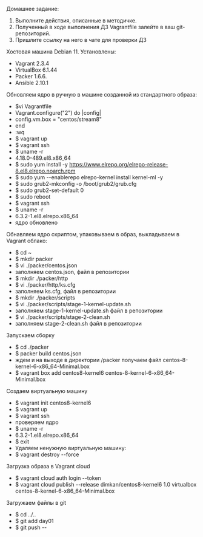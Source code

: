 Домашнее задание:
1. Выполните действия, описанные в методичке.
2. Полученный в ходе выполнения ДЗ Vagrantfile залейте в ваш git-репозиторий.
3. Пришлите ссылку на него в чате для проверки ДЗ

Хостовая машина Debian 11.
Установлены: 
- Vagrant 2.3.4
- VirtualBox 6.1.44
- Packer 1.6.6.
- Ansible 2.10.1

Обновляем ядро в ручную в машине созданной из стандартного образа:
- $vi Vagrantfile
- Vagrant.configure("2") do |config|
-   config.vm.box = "centos/stream8"
- end
- :wq
- $ vagrant up
- $ vagrant ssh
- $ uname -r
- 4.18.0-489.el8.x86_64
- $ sudo yum install -y https://www.elrepo.org/elrepo-release-8.el8.elrepo.noarch.rpm
- $ sudo yum --enablerepo elrepo-kernel install kernel-ml -y
- $ sudo grub2-mkconfig -o /boot/grub2/grub.cfg
- $ sudo grub2-set-default 0
- $ sudo reboot
- $ vagrant ssh
- $ uname -r
- 6.3.2-1.el8.elrepo.x86_64
- ядро обновлено

Обнавляем ядро скриптом, упаковываем в образ, выкладываем в Vagrant облако:
- $ cd ~
- $ mkdir packer
- $ vi ./packer/centos.json
- заполняем centos.json, файл в репозитории
- $ mkdir ./packer/http
- $ vi ./packer/http/ks.cfg
- заполняем ks.cfg, файл в репозитории
- $ mkdir ./packer/scripts
- $ vi ./packer/scripts/stage-1-kernel-update.sh
- заполняем stage-1-kernel-update.sh файл в репозитории
- $ vi ./packer/scripts/stage-2-clean.sh
- заполняем stage-2-clean.sh файл в репозитории

Запускаем сборку
- $ cd ./packer
- $ packer build centos.json
- ждем и на выходе в директории /packer получаем файл сentos-8-kernel-6-x86_64-Minimal.box
- $ vagrant box add centos8-kernel6 centos-8-kernel-6-x86_64-Minimal.box

Создаем виртуальную машину
- $ vagrant init centos8-kernel6
- $ vagrant up
- $ vagrant ssh
- проверяем ядро
- $ uname -r
- 6.3.2-1.el8.elrepo.x86_64
- $ exit
- Удаляем ненужную виртуальную машину: 
- $ vagrant destroy --force

Загрузка образа в Vagrant cloud
- $ vagrant cloud auth login --token <token>
- $ vagrant cloud publish --release dimkan/centos8-kernel6 1.0 virtualbox centos-8-kernel-6-x86_64-Minimal.box

Загружаем файлы в git
- $ cd ../..
- $ git add day01
- $ git push --

